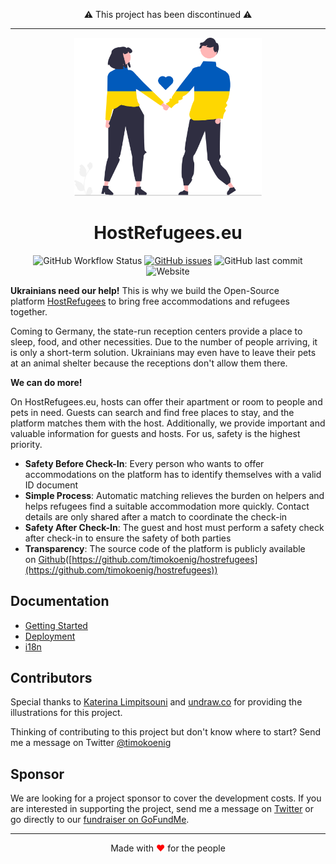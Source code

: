 <p align="center">⚠️ This project has been discontinued ⚠️</p>

---

<div align="center">
   <img src="./public/svg/undraw_ukraine_biyg.svg" width='300' />
   <h1>HostRefugees.eu</h1>
</div>

<div align="center">

![GitHub Workflow Status](https://img.shields.io/github/workflow/status/timokoenig/hostrefugees/Build%20and%20run%20unit%20tests) [![GitHub issues](https://img.shields.io/github/issues/timokoenig/hostrefugees)](https://github.com/timokoenig/hostrefugees/issues) ![GitHub last commit](https://img.shields.io/github/last-commit/timokoenig/hostrefugees) ![Website](https://img.shields.io/website?down_message=offline&label=webapp&up_message=online&url=https%3A%2F%2Fhostrefugees.eu)

</div>

**Ukrainians need our help!** This is why we build the Open-Source platform [HostRefugees](https://hostrefugees.eu/) to bring free accommodations and refugees together.

Coming to Germany, the state-run reception centers provide a place to sleep, food, and other necessities. Due to the number of people arriving, it is only a short-term solution. Ukrainians may even have to leave their pets at an animal shelter because the receptions don't allow them there.

**We can do more!**

On HostRefugees.eu, hosts can offer their apartment or room to people and pets in need. Guests can search and find free places to stay, and the platform matches them with the host. Additionally, we provide important and valuable information for guests and hosts. For us, safety is the highest priority.

- **Safety Before Check-In**: Every person who wants to offer accommodations on the platform has to identify themselves with a valid ID document
- **Simple Process**: Automatic matching relieves the burden on helpers and helps refugees find a suitable accommodation more quickly. Contact details are only shared after a match to coordinate the check-in
- **Safety After Check-In**: The guest and host must perform a safety check after check-in to ensure the safety of both parties
- **Transparency**: The source code of the platform is publicly available on [Github](https://github.com/timokoenig/hostrefugees)([https://github.com/timokoenig/hostrefugees](https://github.com/timokoenig/hostrefugees))

## Documentation

- [Getting Started](./docs/getting-started.md)
- [Deployment](./docs/deployment.md)
- [i18n](./docs/i18n.md)

## Contributors

Special thanks to [Katerina Limpitsouni](https://twitter.com/ninaLimpi) and [undraw.co](https://undraw.co) for providing the illustrations for this project.

Thinking of contributing to this project but don't know where to start? Send me a message on Twitter <a href="https://twitter.com/timokoenig">@timokoenig</a>

## Sponsor

We are looking for a project sponsor to cover the development costs. If you are interested in supporting the project, send me a message on <a href="https://twitter.com/timokoenig">Twitter</a> or go directly to our [fundraiser on GoFundMe](https://gofund.me/c60deb9a).

---

<p align="center">Made with <span style="color: red">♥</span> for the people</p>
